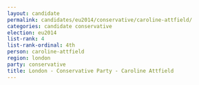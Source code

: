 ```yaml
---
layout: candidate
permalink: candidates/eu2014/conservative/caroline-attfield/
categories: candidate conservative
election: eu2014
list-rank: 4
list-rank-ordinal: 4th
person: caroline-attfield
region: london
party: conservative
title: London - Conservative Party - Caroline Attfield
---
```

